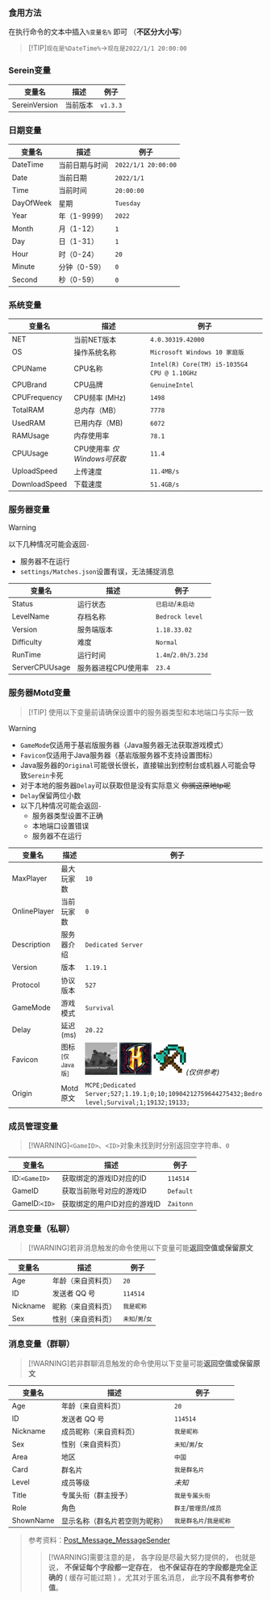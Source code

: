 ### 食用方法

在执行命令的文本中插入`%变量名%` 即可 （**不区分大小写**）
>[!TIP]`现在是%DateTime%`→`现在是2022/1/1 20:00:00`

### Serein变量

| 变量名        | 描述     | 例子     |
| ------------- | -------- | -------- |
| SereinVersion | 当前版本 | `v1.3.3` |

### 日期变量

| 变量名    | 描述           | 例子                |
| --------- | -------------- | ------------------- |
| DateTime  | 当前日期与时间 | `2022/1/1 20:00:00` |
| Date      | 当前日期       | `2022/1/1`          |
| Time      | 当前时间       | `20:00:00`          |
| DayOfWeek | 星期           | `Tuesday`           |
| Year      | 年（1-9999）   | `2022`              |
| Month     | 月（1-12）     | `1`                 |
| Day       | 日（1-31）     | `1`                 |
| Hour      | 时（0-24）     | `20`                |
| Minute    | 分钟（0-59）   | `0`                 |
| Second    | 秒（0-59）     | `0`                 |

### 系统变量

| 变量名        | 描述                        | 例子                                        |
| ------------- | --------------------------- | ------------------------------------------- |
| NET           | 当前NET版本                 | `4.0.30319.42000`                           |
| OS            | 操作系统名称                | `Microsoft Windows 10 家庭版`               |
| CPUName       | CPU名称                     | `Intel(R) Core(TM) i5-1035G4 CPU @ 1.10GHz` |
| CPUBrand      | CPU品牌                     | `GenuineIntel`                              |
| CPUFrequency  | CPU频率 (MHz)               | `1498`                                      |
| TotalRAM      | 总内存（MB）                | `7778`                                      |
| UsedRAM       | 已用内存（MB)               | `6072`                                      |
| RAMUsage      | 内存使用率                  | `78.1`                                      |
| CPUUsage      | CPU使用率 *仅Windows可获取* | `11.4`                                      |
| UploadSpeed   | 上传速度                    | `11.4MB/s`                                  |
| DownloadSpeed | 下载速度                    | `51.4GB/s`                                  |

### 服务器变量

>[!WARNING]
>以下几种情况可能会返回`-`  
>
> - 服务器不在运行
> - `settings/Matches.json`设置有误，无法捕捉消息

| 变量名         | 描述                | 例子                  |
| -------------- | ------------------- | --------------------- |
| Status         | 运行状态            | `已启动`/`未启动`     |
| LevelName      | 存档名称            | `Bedrock level`       |
| Version        | 服务端版本          | `1.18.33.02`          |
| Difficulty     | 难度                | `Normal`              |
| RunTime        | 运行时间            | `1.4m`/`2.0h`/`3.23d` |
| ServerCPUUsage | 服务器进程CPU使用率 | `23.4`                |

### 服务器Motd变量

>[!TIP] 使用以下变量前请确保设置中的服务器类型和本地端口与实际一致

>[!WARNING]
>
> - `GameMode`仅适用于基岩版服务器（Java服务器无法获取游戏模式）
> - `Favicon`仅适用于Java服务器（基岩版服务器不支持设置图标）
> - Java服务器的`Original`可能很长很长，直接输出到控制台或机器人可能会导致`Serein`卡死
> - 对于本地的服务器`Delay`可以获取但是没有实际意义 ~~你搁这原地tp呢~~
> - `Delay`保留两位小数
> - 以下几种情况可能会返回`-`
>   - 服务器类型设置不正确
>   - 本地端口设置错误
>   - 服务器不在运行

| 变量名       | 描述                          | 例子                                                                                                                                              |
| ------------ | ----------------------------- | ------------------------------------------------------------------------------------------------------------------------------------------------- |
| MaxPlayer    | 最大玩家数                    | `10`                                                                                                                                              |
| OnlinePlayer | 当前玩家数                    | `0`                                                                                                                                               |
| Description  | 服务器介绍                    | `Dedicated Server`                                                                                                                                |
| Version      | 版本                          | `1.19.1`                                                                                                                                          |
| Protocol     | 协议版本                      | `527`                                                                                                                                             |
| GameMode     | 游戏模式                      | `Survival`                                                                                                                                        |
| Delay        | 延迟(ms)                      | `20.22`                                                                                                                                           |
| Favicon      | 图标<small>[仅Java版]</small> | ![favicon.png](../imgs/favicon.png) ![favicon_hypixel.png](../imgs/favicon_hypixel.png) ![favicon_mcol.png](../imgs/favicon_mcol.png)*(仅供参考)* |
| Origin       | Motd原文                      | `MCPE;Dedicated Server;527;1.19.1;0;10;10904212759644275432;Bedrock level;Survival;1;19132;19133;`                                                |

### 成员管理变量

>[!WARNING]`<GameID>`、`<ID>`对象未找到时分别返回空字符串、`0`

| 变量名        | 描述                         | 例子      |
| ------------- | ---------------------------- | --------- |
| ID:`<GameID>` | 获取绑定的游戏ID对应的ID     | `114514`  |
| GameID        | 获取当前账号对应的游戏ID     | `Default` |
| GameID:`<ID>` | 获取绑定的用户ID对应的游戏ID | `Zaitonn` |

### 消息变量（私聊）

>[!WARNING]若非消息触发的命令使用以下变量可能**返回空值或保留原文**

| 变量名   | 描述               | 例子             |
| -------- | ------------------ | ---------------- |
| Age      | 年龄（来自资料页） | `20`             |
| ID       | 发送者 QQ 号       | `114514`         |
| Nickname | 昵称（来自资料页） | `我是昵称`       |
| Sex      | 性别（来自资料页） | `未知`/`男`/`女` |

### 消息变量（群聊）

>[!WARNING]若非群聊消息触发的命令使用以下变量可能**返回空值或保留原文**

| 变量名    | 描述                           | 例子                    |
| --------- | ------------------------------ | ----------------------- |
| Age       | 年龄（来自资料页）             | `20`                    |
| ID        | 发送者 QQ 号                   | `114514`                |
| Nickname  | 成员昵称（来自资料页）         | `我是昵称`              |
| Sex       | 性别（来自资料页）             | `未知`/`男`/`女`        |
| Area      | 地区                           | `中国`                  |
| Card      | 群名片                         | `我是群名片`            |
| Level     | 成员等级                       | *未知*                  |
| Title     | 专属头衔（群主授予）           | `我是专属头衔`          |
| Role      | 角色                           | `群主`/`管理员`/`成员`  |
| ShownName | 显示名称（群名片若空则为昵称） | `我是群名片`/`我是昵称` |

>参考资料：[Post_Message_MessageSender](https://docs.go-cqhttp.org/reference/data_struct.html#post-message-messagesender)
>>[!WARNING]需要注意的是， 各字段是尽最大努力提供的， 也就是说， **不保证每个字段都一定存在**， **也不保证存在的字段都是完全正确的** ( 缓存可能过期 ) 。尤其对于匿名消息， 此字段**不具有参考价值**。
